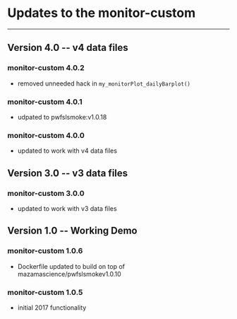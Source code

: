# Updates to the monitor-custom

----

## Version 4.0 -- v4 data files

### monitor-custom 4.0.2

* removed unneeded hack in `my_monitorPlot_dailyBarplot()`
 
### monitor-custom 4.0.1

 * udpated to pwfslsmoke:v1.0.18
 
### monitor-custom 4.0.0

 * updated to work with v4 data files
 
## Version 3.0 -- v3 data files

### monitor-custom 3.0.0

 * updated to work with v3 data files
 
## Version 1.0 -- Working Demo

### monitor-custom 1.0.6

 * Dockerfile updated to build on top of mazamascience/pwfslsmokev1.0.10
 
### monitor-custom 1.0.5

 * initial 2017 functionality


